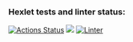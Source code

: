 ### Hexlet tests and linter status:
[![Actions Status](https://github.com/pryakhin-ms/frontend-project-lvl1/workflows/hexlet-check/badge.svg)](https://github.com/pryakhin-ms/frontend-project-lvl1/actions)
<a href="https://codeclimate.com/github/pryakhin-ms/frontend-project-lvl1/maintainability"><img src="https://api.codeclimate.com/v1/badges/f37efe6d478ccfde2e39/maintainability" /></a>
[![Linter](https://github.com/pryakhin-ms/frontend-project-lvl1/actions/workflows/superlinter.yml/badge.svg)](https://github.com/pryakhin-ms/frontend-project-lvl1/actions/workflows/superlinter.yml)
